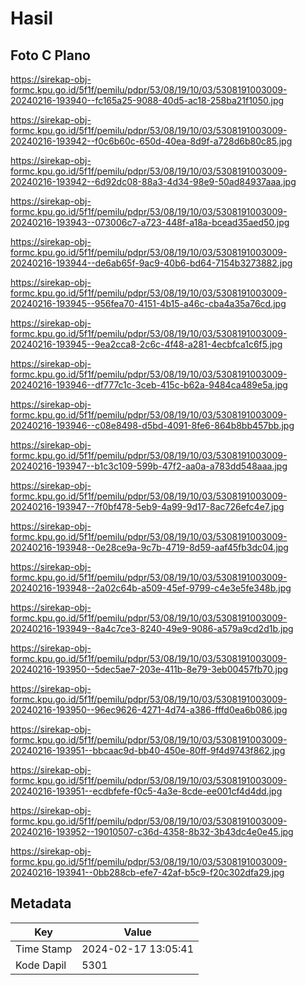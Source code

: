# Hasil

## Foto C Plano

https://sirekap-obj-formc.kpu.go.id/5f1f/pemilu/pdpr/53/08/19/10/03/5308191003009-20240216-193940--fc165a25-9088-40d5-ac18-258ba21f1050.jpg

https://sirekap-obj-formc.kpu.go.id/5f1f/pemilu/pdpr/53/08/19/10/03/5308191003009-20240216-193942--f0c6b60c-650d-40ea-8d9f-a728d6b80c85.jpg

https://sirekap-obj-formc.kpu.go.id/5f1f/pemilu/pdpr/53/08/19/10/03/5308191003009-20240216-193942--6d92dc08-88a3-4d34-98e9-50ad84937aaa.jpg

https://sirekap-obj-formc.kpu.go.id/5f1f/pemilu/pdpr/53/08/19/10/03/5308191003009-20240216-193943--073006c7-a723-448f-a18a-bcead35aed50.jpg

https://sirekap-obj-formc.kpu.go.id/5f1f/pemilu/pdpr/53/08/19/10/03/5308191003009-20240216-193944--de6ab65f-9ac9-40b6-bd64-7154b3273882.jpg

https://sirekap-obj-formc.kpu.go.id/5f1f/pemilu/pdpr/53/08/19/10/03/5308191003009-20240216-193945--956fea70-4151-4b15-a46c-cba4a35a76cd.jpg

https://sirekap-obj-formc.kpu.go.id/5f1f/pemilu/pdpr/53/08/19/10/03/5308191003009-20240216-193945--9ea2cca8-2c6c-4f48-a281-4ecbfca1c6f5.jpg

https://sirekap-obj-formc.kpu.go.id/5f1f/pemilu/pdpr/53/08/19/10/03/5308191003009-20240216-193946--df777c1c-3ceb-415c-b62a-9484ca489e5a.jpg

https://sirekap-obj-formc.kpu.go.id/5f1f/pemilu/pdpr/53/08/19/10/03/5308191003009-20240216-193946--c08e8498-d5bd-4091-8fe6-864b8bb457bb.jpg

https://sirekap-obj-formc.kpu.go.id/5f1f/pemilu/pdpr/53/08/19/10/03/5308191003009-20240216-193947--b1c3c109-599b-47f2-aa0a-a783dd548aaa.jpg

https://sirekap-obj-formc.kpu.go.id/5f1f/pemilu/pdpr/53/08/19/10/03/5308191003009-20240216-193947--7f0bf478-5eb9-4a99-9d17-8ac726efc4e7.jpg

https://sirekap-obj-formc.kpu.go.id/5f1f/pemilu/pdpr/53/08/19/10/03/5308191003009-20240216-193948--0e28ce9a-9c7b-4719-8d59-aaf45fb3dc04.jpg

https://sirekap-obj-formc.kpu.go.id/5f1f/pemilu/pdpr/53/08/19/10/03/5308191003009-20240216-193948--2a02c64b-a509-45ef-9799-c4e3e5fe348b.jpg

https://sirekap-obj-formc.kpu.go.id/5f1f/pemilu/pdpr/53/08/19/10/03/5308191003009-20240216-193949--8a4c7ce3-8240-49e9-9086-a579a9cd2d1b.jpg

https://sirekap-obj-formc.kpu.go.id/5f1f/pemilu/pdpr/53/08/19/10/03/5308191003009-20240216-193950--5dec5ae7-203e-411b-8e79-3eb00457fb70.jpg

https://sirekap-obj-formc.kpu.go.id/5f1f/pemilu/pdpr/53/08/19/10/03/5308191003009-20240216-193950--96ec9626-4271-4d74-a386-fffd0ea6b086.jpg

https://sirekap-obj-formc.kpu.go.id/5f1f/pemilu/pdpr/53/08/19/10/03/5308191003009-20240216-193951--bbcaac9d-bb40-450e-80ff-9f4d9743f862.jpg

https://sirekap-obj-formc.kpu.go.id/5f1f/pemilu/pdpr/53/08/19/10/03/5308191003009-20240216-193951--ecdbfefe-f0c5-4a3e-8cde-ee001cf4d4dd.jpg

https://sirekap-obj-formc.kpu.go.id/5f1f/pemilu/pdpr/53/08/19/10/03/5308191003009-20240216-193952--19010507-c36d-4358-8b32-3b43dc4e0e45.jpg

https://sirekap-obj-formc.kpu.go.id/5f1f/pemilu/pdpr/53/08/19/10/03/5308191003009-20240216-193941--0bb288cb-efe7-42af-b5c9-f20c302dfa29.jpg


## Metadata

| Key        | Value               |
| ---------- | ------------------- |
| Time Stamp | 2024-02-17 13:05:41 |
| Kode Dapil | 5301                |



